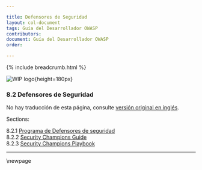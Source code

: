 ```yaml
---

title: Defensores de Seguridad
layout: col-document
tags: Guía del Desarrollador OWASP
contributors:
document: Guía del Desarrollador OWASP
order:

---
```


{% include breadcrumb.html %}

![WIP logo](../../../assets/images/dg_wip.png "Trabajo en curso"){height=180px}

### 8.2 Defensores de Seguridad

No hay traducción de esta página, consulte [versión original en inglés][release1020].

Sections:

8.2.1 [Programa de Defensores de seguridad](#programa-de-defensores-de-seguridad)  
8.2.2 [Security Champions Guide](#security-champions-guide)  
8.2.3 [Security Champions Playbook](#security-champions-playbook)  

----

[release1020]: https://github.com/OWASP/www-project-developer-guide/blob/main/release/10-culture-process/02-security-champions/toc.md

\newpage
